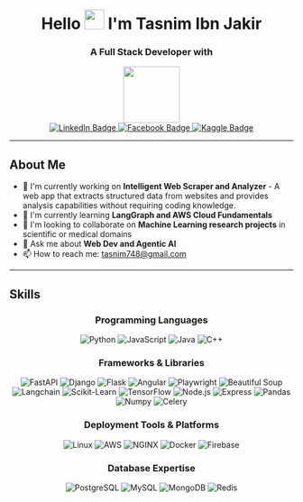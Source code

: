 ### 
<div id="header" align="center">

  <h1>Hello <img src="https://raw.githubusercontent.com/MartinHeinz/MartinHeinz/master/wave.gif" height="35"> I'm Tasnim Ibn Jakir</h1>
  <h3>A Full Stack Developer with</h3>
  
  <img src="https://d2xrkn56aw2rdo.cloudfront.net/icc/assets/Mobile/Loading_Blue.gif" width="100"/>
  
  <div id="badges">
    <a href="https://www.linkedin.com/in/tasnimibnjakir">
      <img src="https://img.shields.io/badge/LinkedIn-0077B5?style=for-the-badge&logo=linkedin&logoColor=white" alt="LinkedIn Badge"/>
    </a>
    <a href="https://www.facebook.com/tasnim.i.jakir">
      <img src="https://img.shields.io/badge/Facebook-blue?style=for-the-badge&logo=facebook&logoColor=white" alt="Facebook Badge"/>
    </a>
    <a href="https://www.facebook.com/tasnim.i.jakir">
      <img src="https://img.shields.io/badge/Kaggle-20BEFF?style=for-the-badge&logo=kaggle&logoColor=white" alt="Kaggle Badge"/>
    </a>
  </div>
  
  <img src="https://komarev.com/ghpvc/?username=Tasnim748&style=rounded-square&color=blue" alt=""/>
</div>

---

## About Me
- 🔭 I'm currently working on **Intelligent Web Scraper and Analyzer** - A web app that extracts structured data from websites and provides analysis capabilities without requiring coding knowledge.
- 🌱 I'm currently learning **LangGraph and AWS Cloud Fundamentals**
- 👯 I'm looking to collaborate on **Machine Learning research projects** in scientific or medical domains
- 💬 Ask me about **Web Dev and Agentic AI**
- 📫 How to reach me: tasnim748@gmail.com

---

## Skills

<div align="center">
  <h3>Programming Languages</h3>
  <p>
    <img src="https://img.shields.io/badge/Python-3776AB?style=for-the-badge&logo=python&logoColor=white" alt="Python" />
    <img src="https://img.shields.io/badge/JavaScript-F7DF1E?style=for-the-badge&logo=javascript&logoColor=black" alt="JavaScript" />
    <img src="https://img.shields.io/badge/Java-ED8B00?style=for-the-badge&logo=java&logoColor=white" alt="Java" />
    <img src="https://img.shields.io/badge/C++-00599C?style=for-the-badge&logo=cplusplus&logoColor=white" alt="C++" />
  </p>
</div>

<div align="center">
  <h3>Frameworks & Libraries</h3>
  <p>
    <img src="https://img.shields.io/badge/FastAPI-009688?style=for-the-badge&logo=fastapi&logoColor=white" alt="FastAPI" />
    <img src="https://img.shields.io/badge/Django-092E20?style=for-the-badge&logo=django&logoColor=white" alt="Django" />
    <img src="https://img.shields.io/badge/Flask-000000?style=for-the-badge&logo=flask&logoColor=white" alt="Flask" />
    <img src="https://img.shields.io/badge/Angular-DD0031?style=for-the-badge&logo=angular&logoColor=white" alt="Angular" />
    <img src="https://img.shields.io/badge/Playwright-45ba4b?style=for-the-badge&logo=playwright&logoColor=white" alt="Playwright" />
    <img src="https://img.shields.io/badge/Beautiful_Soup-3776AB?style=for-the-badge" alt="Beautiful Soup" />
    <img src="https://img.shields.io/badge/Langchain-3178C6?style=for-the-badge" alt="Langchain" />
    <img src="https://img.shields.io/badge/ScikitLearn-F7931E?style=for-the-badge&logo=scikit-learn&logoColor=white" alt="Scikit-Learn" />
    <img src="https://img.shields.io/badge/TensorFlow-FF6F00?style=for-the-badge&logo=tensorflow&logoColor=white" alt="TensorFlow" />
    <img src="https://img.shields.io/badge/Node.js-339933?style=for-the-badge&logo=nodedotjs&logoColor=white" alt="Node.js" />
    <img src="https://img.shields.io/badge/Express-000000?style=for-the-badge&logo=express&logoColor=white" alt="Express" />
    <img src="https://img.shields.io/badge/Pandas-150458?style=for-the-badge&logo=pandas&logoColor=white" alt="Pandas" />
    <img src="https://img.shields.io/badge/NumPy-013243?style=for-the-badge&logo=numpy&logoColor=white" alt="Numpy" />
    <img src="https://img.shields.io/badge/Celery-37814A?style=for-the-badge&logo=celery&logoColor=white" alt="Celery" />
  </p>
</div>

<div align="center">
  <h3>Deployment Tools & Platforms</h3>
  <p>
    <img src="https://img.shields.io/badge/Linux-FCC624?style=for-the-badge&logo=linux&logoColor=black" alt="Linux" />
    <img src="https://img.shields.io/badge/AWS-232F3E?style=for-the-badge&logo=amazon-aws&logoColor=white" alt="AWS" />
    <img src="https://img.shields.io/badge/NGINX-009639?style=for-the-badge&logo=nginx&logoColor=white" alt="NGINX" />
    <img src="https://img.shields.io/badge/Docker-2496ED?style=for-the-badge&logo=docker&logoColor=white" alt="Docker" />
    <img src="https://img.shields.io/badge/Firebase-FFCA28?style=for-the-badge&logo=firebase&logoColor=black" alt="Firebase" />
  </p>
</div>

<div align="center">
  <h3>Database Expertise</h3>
  <p>
    <img src="https://img.shields.io/badge/PostgreSQL-316192?style=for-the-badge&logo=postgresql&logoColor=white" alt="PostgreSQL" />
    <img src="https://img.shields.io/badge/MySQL-4479A1?style=for-the-badge&logo=mysql&logoColor=white" alt="MySQL" />
    <img src="https://img.shields.io/badge/MongoDB-47A248?style=for-the-badge&logo=mongodb&logoColor=white" alt="MongoDB" />
    <img src="https://img.shields.io/badge/Redis-DC382D?style=for-the-badge&logo=redis&logoColor=white" alt="Redis" />
  </p>
</div>

